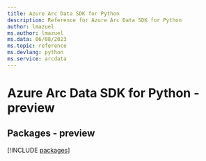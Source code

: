 ```yaml
---
title: Azure Arc Data SDK for Python
description: Reference for Azure Arc Data SDK for Python
author: lmazuel
ms.author: lmazuel
ms.data: 06/08/2023
ms.topic: reference
ms.devlang: python
ms.service: arcdata
---
```

# Azure Arc Data SDK for Python - preview
## Packages - preview
[!INCLUDE [packages](arc-data-index.md)]